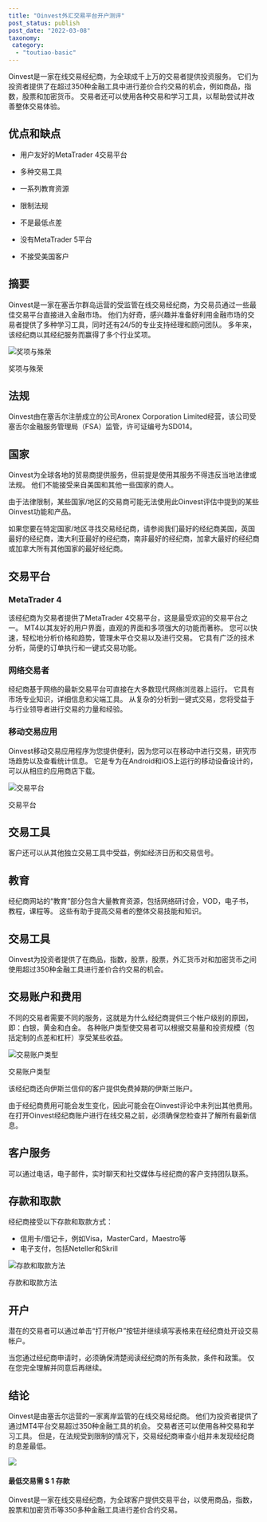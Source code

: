 ```yaml
---
title: "Oinvest外汇交易平台开户测评"
post_status: publish
post_date: "2022-03-08"
taxonomy:
 category: 
  - "toutiao-basic"
---
```


Oinvest是一家在线交易经纪商，为全球成千上万的交易者提供投资服务。 它们为投资者提供了在超过350种金融工具中进行差价合约交易的机会，例如商品，指数，股票和加密货币。 交易者还可以使用各种交易和学习工具，以帮助尝试并改善整体交易体验。

## 优点和缺点

- 用户友好的MetaTrader 4交易平台

- 多种交易工具

- 一系列教育资源

- 限制法规

- 不是最低点差

- 没有MetaTrader 5平台

- 不接受美国客户


## 摘要

Oinvest是一家在塞舌尔群岛运营的受监管在线交易经纪商，为交易员通过一些最佳交易平台直接进入金融市场。 他们为好奇，感兴趣并准备好利用金融市场的交易者提供了多种学习工具，同时还有24/5的专业支持经理和顾问团队。 多年来，该经纪商以其经纪服务而赢得了多个行业奖项。

![奖项与殊荣](https://cdn.fendou.la/funstoutiao/2020/11/Oinvest-Review-Awards-And-Recognitions--1024x185.jpg "奖项与殊荣")

奖项与殊荣

## 法规

Oinvest由在塞舌尔注册成立的公司Aronex Corporation Limited经营，该公司受塞舌尔金融服务管理局（FSA）监管，许可证编号为SD014。

## 国家

Oinvest为全球各地的贸易商提供服务，但前提是使用其服务不得违反当地法律或法规。 他们不能接受来自美国和其他一些国家的商人。

由于法律限制，某些国家/地区的交易商可能无法使用此Oinvest评估中提到的某些Oinvest功能和产品。

如果您要在特定国家/地区寻找交易经纪商，请参阅我们最好的经纪商美国，英国最好的经纪商，澳大利亚最好的经纪商，南非最好的经纪商，加拿大最好的经纪商或加拿大所有其他国家的最好经纪商。

## 交易平台

### MetaTrader 4

该经纪商为交易者提供了MetaTrader 4交易平台，这是最受欢迎的交易平台之一。 MT4以其友好的用户界面，直观的界面和多项强大的功能而著称。 您可以快速，轻松地分析价格和趋势，管理未平仓交易以及进行交易。 它具有广泛的技术分析，简便的订单执行和一键式交易功能。

### 网络交易者

经纪商基于网络的最新交易平台可直接在大多数现代网络浏览器上运行。 它具有市场专业知识，详细信息和尖端工具。 从复杂的分析到一键式交易，您将受益于与行业领导者进行交易的力量和经验。

### 移动交易应用

Oinvest移动交易应用程序为您提供便利，因为您可以在移动中进行交易，研究市场趋势以及查看统计信息。 它是专为在Android和iOS上运行的移动设备设计的，可以从相应的应用商店下载。

![交易平台](https://cdn.fendou.la/funstoutiao/2020/11/Oinvest-Review-Trading-Platform-.jpg "交易平台")

交易平台

## 交易工具

客户还可以从其他独立交易工具中受益，例如经济日历和交易信号。

## 教育

经纪商网站的“教育”部分包含大量教育资源，包括网络研讨会，VOD，电子书，教程，课程等。 这些有助于提高交易者的整体交易技能和知识。

## 交易工具

Oinvest为投资者提供了在商品，指数，股票，股票，外汇货币对和加密货币之间使用超过350种金融工具进行差价合约交易的机会。

## 交易账户和费用

不同的交易者需要不同的服务，这就是为什么经纪商提供三个帐户级别的原因，即：白银，黄金和白金。 各种账户类型使交易者可以根据交易量和投资规模（包括定制的点差和杠杆）享受某些收益。

![交易账户类型](https://cdn.fendou.la/funstoutiao/2020/11/Oinvest-review-Account-Types-388x1024.jpg "交易账户类型")

交易账户类型

该经纪商还向伊斯兰信仰的客户提供免费掉期的伊斯兰账户。

由于经纪商费用可能会发生变化，因此可能会在Oinvest评论中未列出其他费用。 在打开Oinvest经纪商账户进行在线交易之前，必须确保您检查并了解所有最新信息。

## 客户服务

可以通过电话，电子邮件，实时聊天和社交媒体与经纪商的客户支持团队联系。

## 存款和取款

经纪商接受以下存款和取款方式：

- 信用卡/借记卡，例如Visa，MasterCard，Maestro等
- 电子支付，包括Neteller和Skrill

![存款和取款方法](https://cdn.fendou.la/funstoutiao/2020/11/Oinvest-Review-Deposit-And-Withdrawal-Methods--1024x106.jpg "存款和取款方法")

存款和取款方法

## 开户

潜在的交易者可以通过单击“打开帐户”按钮并继续填写表格来在经纪商处开设交易帐户。

当您通过经纪商申请时，必须确保清楚阅读经纪商的所有条款，条件和政策。 仅在您完全理解并同意后再继续。

## 结论

Oinvest是由塞舌尔运营的一家离岸监管的在线交易经纪商。 他们为投资者提供了通过MT4平台交易超过350种金融工具的机会。 交易者还可以使用各种交易和学习工具。 但是，在法规受到限制的情况下，交易经纪商审查小组并未发现经纪商的息差最低。

![](https://cdn.fendou.la/funstoutiao/2020/11/Oinvest-Logo.png)

#### 最低交易需 $ 1 存款

Oinvest是一家在线交易经纪商，为全球客户提供交易平台，以使用商品，指数，股票和加密货币等350多种金融工具进行差价合约交易。
